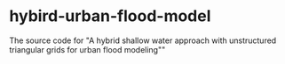 # hybird-urban-flood-model
The source code for "A hybrid shallow water approach with unstructured triangular grids for urban flood modeling""
